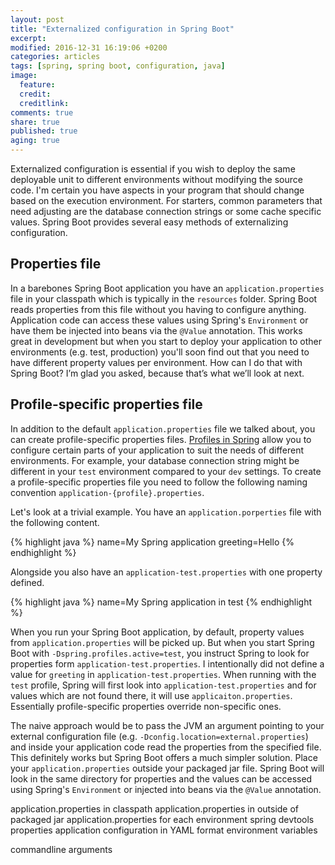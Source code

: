 ```yaml
---
layout: post
title: "Externalized configuration in Spring Boot"
excerpt:
modified: 2016-12-31 16:19:06 +0200
categories: articles
tags: [spring, spring boot, configuration, java]
image:
  feature:
  credit:
  creditlink:
comments: true
share: true
published: true
aging: true
---
```


Externalized configuration is essential if you wish to deploy the same deployable unit to different environments without modifying the source code. I'm certain you have aspects in your program that should change based on the execution environment. For starters, common parameters that need adjusting are the database connection strings or some cache specific values. Spring Boot provides several easy methods of externalizing configuration.

## Properties file

In a barebones Spring Boot application you have an `application.properties` file in your classpath which is typically in the `resources` folder. Spring Boot reads properties from this file without you having to configure anything. Application code can access these values using Spring's `Environment` or have them be injected into beans via the `@Value` annotation. This works great in development but when you start to deploy your application to other environments (e.g. test, production) you'll soon find out that you need to have different property values per environment. How can I do that with Spring Boot? I’m glad you asked, because that’s what we’ll look at next.

## Profile-specific properties file

In addition to the default `application.properties` file we talked about, you can create profile-specific properties files. [Profiles in Spring](http://docs.spring.io/autorepo/docs/spring-boot/current/reference/html/boot-features-profiles.html "Profiles in Spring Boot") allow you to configure certain parts of your application to suit the needs of different environments. For example, your database connection string might be different in your `test` environment compared to your `dev` settings. To create a profile-specific properties file you need to follow the following naming convention `application-{profile}.properties`.

Let's look at a trivial example. You have an `application.porperties` file with the following content.

{% highlight java %}
name=My Spring application
greeting=Hello
{% endhighlight %}

Alongside you also have an `application-test.properties` with one property defined.

{% highlight java %}
name=My Spring application in test
{% endhighlight %}

When you run your Spring Boot application, by default, property values from `application.properties` will be picked up. But when you start Spring Boot with `-Dspring.profiles.active=test`, you instruct Spring to look for properties form `application-test.properties`. I intentionally did not define a value for `greeting` in `application-test.properties`. When running with the `test` profile, Spring will first look into `application-test.properties` and for values which are not found there, it will use `applicaiton.properties`. Essentially profile-specific properties override non-specific ones.


The naive approach would be to pass the JVM an argument pointing to your external configuration file (e.g. `-Dconfig.location=external.properties`) and inside your application code read the properties from the specified file. This definitely works but Spring Boot offers a much simpler solution. Place your `application.properties` outside your packaged jar file. Spring Boot will look in the same directory for properties and the values can be accessed using Spring's `Environment` or injected into beans via the `@Value` annotation.




application.properties in classpath
application.properties in outside of packaged jar
application.properties for each environment
spring devtools properties
application configuration in YAML format
environment variables

commandline arguments
